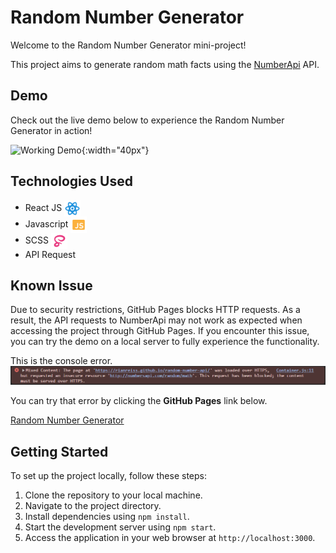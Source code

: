 # Random Number Generator

Welcome to the Random Number Generator mini-project!

This project aims to generate random math facts using the [NumberApi](http://numbersapi.com/) API.

## Demo

Check out the live demo below to experience the Random Number Generator in action!

![Working Demo](demo.gif){:width="40px"}

## Technologies Used
- React JS <img align="center" alt="react" height="26px" width="26px" src="https://raw.githubusercontent.com/BeardedBear/bearded-icons/master/icons/reactts.svg" />
- Javascript <img align="center" alt="javascript" width="26px" src="https://raw.githubusercontent.com/BeardedBear/bearded-icons/master/icons/js.svg" />
- SCSS <img align="center" alt="sass" height="26px" width="26px" src="https://raw.githubusercontent.com/BeardedBear/bearded-icons/master/icons/scss.svg" />
- API Request

## Known Issue

Due to security restrictions, GitHub Pages blocks HTTP requests. As a result, the API requests to NumberApi may not work as expected when accessing the project through GitHub Pages. If you encounter this issue, you can try the demo on a local server to fully experience the functionality.

This is the console error.
![Console Print](image.png)

You can try that error by clicking the **GitHub Pages** link below.

[Random Number Generator](https://rianreiss.github.io/random-number-api/)

## Getting Started

To set up the project locally, follow these steps:

1. Clone the repository to your local machine.
2. Navigate to the project directory.
3. Install dependencies using `npm install`.
4. Start the development server using `npm start`.
5. Access the application in your web browser at `http://localhost:3000`.   